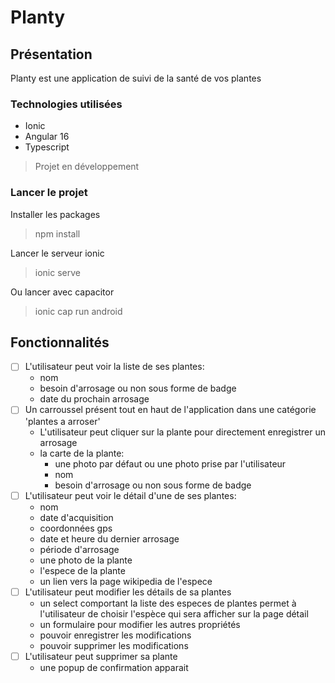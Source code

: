 # Planty

## Présentation 
Planty est une application de suivi de la santé de vos plantes

### Technologies utilisées
- Ionic
- Angular 16
- Typescript

> Projet en développement

### Lancer le projet

Installer les packages
> npm install

Lancer le serveur ionic
> ionic serve

Ou lancer avec capacitor
> ionic cap run android

## Fonctionnalités
- [ ] L'utilisateur peut voir la liste de ses plantes: 
  - nom
  - besoin d'arrosage ou non sous forme de badge
  - date du prochain arrosage
- [ ] Un carroussel présent tout en haut de l'application dans une catégorie 'plantes a arroser'
  - L'utilisateur peut cliquer sur la plante pour directement enregistrer un arrosage
  - la carte de la plante:
    -  une photo par défaut ou une photo prise par l'utilisateur
    - nom
    - besoin d'arrosage ou non sous forme de badge
- [ ] L'utilisateur peut voir le détail d'une de ses plantes:
  - nom
  - date d'acquisition
  - coordonnées gps
  - date et heure du dernier arrosage
  - période d'arrosage
  - une photo de la plante
  - l'espece de la plante
  - un lien vers la page wikipedia de l'espece
-  [ ] L'utilisateur peut modifier les détails de sa plantes
    - un select comportant la liste des especes de plantes permet à l'utilisateur de choisir l'espèce qui sera afficher sur la page détail
    - un formulaire pour modifier les autres propriétés
    - pouvoir enregistrer les modifications
    - pouvoir supprimer les modifications
- [ ] L'utilisateur peut supprimer sa plante
  - une popup de confirmation apparait  

